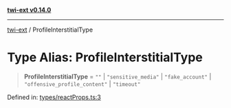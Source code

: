 [**twi-ext v0.14.0**](../README.md)

***

[twi-ext](../README.md) / ProfileInterstitialType

# Type Alias: ProfileInterstitialType

> **ProfileInterstitialType** = `""` \| `"sensitive_media"` \| `"fake_account"` \| `"offensive_profile_content"` \| `"timeout"`

Defined in: [types/reactProps.ts:3](https://github.com/Robot-Inventor/twi-ext/blob/8c0db3e46c0b7e67bb5a44a6d2d438c7ebb9f592/src/types/reactProps.ts#L3)
